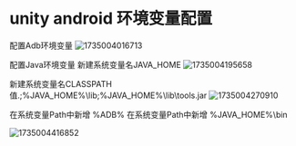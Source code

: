 # unity android 环境变量配置

配置Adb环境变量
![1735004016713](https://github.com/user-attachments/assets/706926be-63da-4873-ba85-338143d9cb05)

配置Java环境变量
新建系统变量名JAVA_HOME
![1735004195658](https://github.com/user-attachments/assets/2bcb3014-1a6a-46ac-86eb-95532fc95a07)

新建系统变量名CLASSPATH
           值.;%JAVA_HOME%\lib;%JAVA_HOME%\lib\tools.jar
![1735004270910](https://github.com/user-attachments/assets/625d9134-684e-43fa-b171-e40a8cbdc1d1)

在系统变量Path中新增 %ADB% 
在系统变量Path中新增 %JAVA_HOME%\bin

![1735004416852](https://github.com/user-attachments/assets/564fcf5f-2330-4cee-a052-95c84cfb1131)
